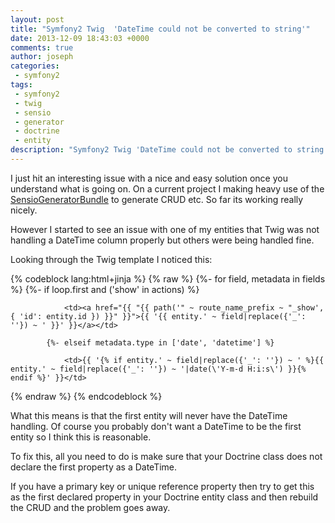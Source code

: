 ```yaml
---
layout: post
title: "Symfony2 Twig  'DateTime could not be converted to string'"
date: 2013-12-09 18:43:03 +0000
comments: true
author: joseph
categories: 
 - symfony2
tags: 
 - symfony2
 - twig
 - sensio
 - generator
 - doctrine
 - entity
description: "Symfony2 Twig 'DateTime could not be converted to string' issue and a possible solution if you are using the Sensio Generator Bundle"
---
```


I just hit an interesting issue with a nice and easy solution once you understand what is going on. 
On a current project I making heavy use of the [SensioGeneratorBundle](https://github.com/sensiolabs/SensioGeneratorBundle) to generate CRUD etc. So far its working really nicely.

However I started to see an issue with one of my entities that Twig was not handling a DateTime column properly but others were being handled fine.

Looking through the Twig template I noticed this:

{% codeblock lang:html+jinja %} 
{% raw %}
  {%- for field, metadata in fields %}
            {%- if loop.first and ('show' in actions) %}

                <td><a href="{{ "{{ path('" ~ route_name_prefix ~ "_show', { 'id': entity.id }) }}" }}">{{ '{{ entity.' ~ field|replace({'_': ''}) ~ ' }}' }}</a></td>

            {%- elseif metadata.type in ['date', 'datetime'] %}

                <td>{{ '{% if entity.' ~ field|replace({'_': ''}) ~ ' %}{{ entity.' ~ field|replace({'_': ''}) ~ '|date(\'Y-m-d H:i:s\') }}{% endif %}' }}</td>
{% endraw %}
{% endcodeblock %}

What this means is that the first entity will never have the DateTime handling. Of course you probably don't want a DateTime to be the first entity so I think this is reasonable.

To fix this, all you need to do is make sure that your Doctrine class does not declare the first property as a DateTime. 

If you have a primary key or unique reference property then try to get this as the first declared property in your Doctrine entity class and then rebuild the CRUD and the problem goes away.
